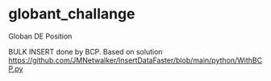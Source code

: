 # globant_challange
 Globan DE Position

BULK INSERT done by BCP. Based on solution https://github.com/JMNetwalker/InsertDataFaster/blob/main/python/WithBCP.py
